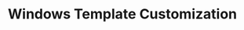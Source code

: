 ---
lang: fr
layout: doc
redirect_from:
- /fr/doc/windows-template-customization/
redirect_to: https://github.com/Qubes-Community/Contents/blob/master/docs/customization/windows-template-customization.md
ref: 72
title: Windows Template Customization
---